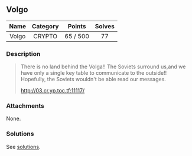 ## Volgo

|  Name  |  Category  |  Points  |  Solves  |
| :----: | :----: | :----: | :----: |
|  Volgo  |  CRYPTO  |  65 / 500  |  77  |

### Description
> There is no land behind the Volga!! The Soviets surround us,and we have only a single key table to communicate to the outside!! Hopefully, the Soviets wouldn't be able read our messages.
> 
> http://03.cr.yp.toc.tf:11117/

### Attachments
None.

### Solutions
See [solutions](https://github.com/roadicing/ctf-writeups/tree/main/2022/cryptoctf/volgo/solutions).